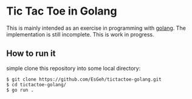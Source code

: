 # Tic Tac Toe in Golang

This is mainly intended as an exercise in programming with [golang](https://golang.org/).
The implementation is still incomplete. This is work in progress.

## How to run it

simple clone this repository into some local directory:

	$ git clone https://github.com/EsGeh/tictactoe-golang.git
	$ cd tictactoe-golang/
	$ go run .
